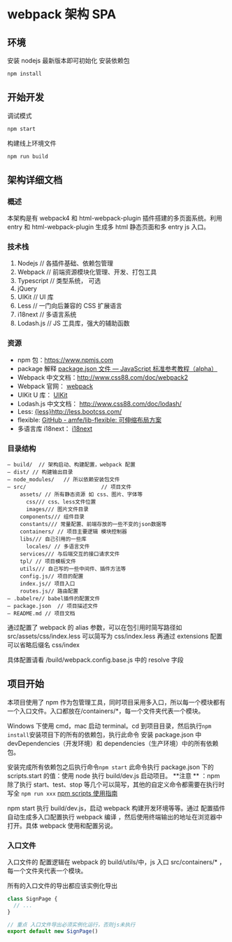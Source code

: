 # webpack 架构 SPA

## 环境

安装 nodejs 最新版本即可初始化 安装依赖包

```sh
npm install
```

## 开始开发

调试模式

```sh
npm start
```

构建线上环境文件

```sh
npm run build
```

## 架构详细文档

### 概述

本架构是有 webpack4 和 html-webpack-plugin 插件搭建的多页面系统。利用 entry 和 html-webpack-plugin 生成多 html 静态页面和多 entry js 入口。

### 技术栈

1.  Nodejs // 各插件基础、依赖包管理
2.  Webpack // 前端资源模块化管理、开发、打包工具
3.  Typescript // 类型系统， 可选
4.  jQuery
5.  UIKit // UI 库
6.  Less // 一门向后兼容的 CSS 扩展语言
7.  i18next // 多语言系统
8.  Lodash.js // JS 工具库，强大的辅助函数

### 资源

- npm 包：https://www.npmjs.com
- package 解释 [package.json 文件 — JavaScript 标准参考教程（alpha）](http://javascript.ruanyifeng.com/nodejs/packagejson.html)
- Webpack 中文文档：http://www.css88.com/doc/webpack2
- Webpack 官网： [webpack](https://webpack.js.org/)
- UIKit U 库： [UIKit](https://getuikit.com/docs/introduction)
- Lodash.js 中文文档： http://www.css88.com/doc/lodash/
- Less: [{less}](http://less.bootcss.com/)http://less.bootcss.com/
- flexible: [GitHub - amfe/lib-flexible: 可伸缩布局方案](https://github.com/amfe/lib-flexible)
- 多语言库 i18next： [i18next](https://www.i18next.com/overview/getting-started)

### 目录结构

```
— build/  // 架构启动、构建配置，webpack 配置
— dist/ // 构建输出目录
— node_modules/   // 所以依赖安装包文件
— src/                        // 项目文件
    assets/ // 所有静态资源 如 css、图片、字体等
      css/// css、less文件位置
      images/// 图片文件目录
    components/// 组件目录
    constants/// 常量配置、前端存放的一些不变的json数据等
    containers/ // 项目主要逻辑 模块控制器
    libs/// 自己引用的一些库
	  locales/ // 多语言文件
    services/// 与后端交互的接口请求文件
    tpl/ // 项目模板文件
    utils/// 自己写的一些中间件、插件方法等
    config.js// 项目的配置
    index.js// 项目入口
    routes.js// 路由配置
— .babelre// babel插件的配置文件
— package.json  // 项目描述文件
— README.md // 项目文档
```

通过配置了 webpack 的 alias 参数，可以在包引用时简写路径如 src/assets/css/index.less 可以简写为 css/index.less
再通过 extensions 配置可以省略后缀名 css/index

具体配置请看 /build/webpack.config.base.js 中的 resolve 字段

## 项目开始

本项目使用了 npm 作为包管理工具，同时项目采用多入口，所以每一个模块都有一个入口文件。入口都放在/containers/\*，每一个文件夹代表一个模块。

Windows 下使用 cmd，mac 启动 terminal。cd 到项目目录，然后执行`npm install`安装项目下的所有的依赖包，执行此命令 安装 package.json 中 devDependencies（开发环境）和 dependencies（生产环境）中的所有依赖包。

安装完成所有依赖包之后执行命令`npm start` 此命令执行 package.json 下的 scripts.start 的值：使用 node 执行 build/dev.js 启动项目。
**注意 ** ：npm 除了执行 start、test、stop 等几个可以简写，其他的自定义命令都需要在执行时写全 `npm run xxx` [npm scripts 使用指南](http://www.ruanyifeng.com/blog/2016/10/npm_scripts.html)

npm start 执行 build/dev.js，启动 webpack 构建开发环境等等。通过 配置插件 自动生成多入口配置执行 webpack 编译 ，然后使用终端输出的地址在浏览器中打开。具体 webpack 使用和配置另说。

### 入口文件

入口文件的 配置逻辑在 webpack 的 build/utils/中，js 入口 src/containers/\* ，每一个文件夹代表一个模块。

所有的入口文件的导出都应该实例化导出

```javascript
class SignPage {
  // ...
}

// 重点 入口文件导出必须实例化运行，否则js未执行
export default new SignPage()
```
